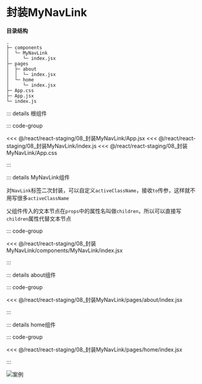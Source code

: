 # 封装MyNavLink

**目录结构**

```
.
├─ components
│  └─ MyNavLink
│     └─ index.jsx
├─ pages
│  ├─ about
│  │  └─ index.jsx
│  └─ home
│     └─ index.jsx
├─ App.css
├─ App.jsx
└─ index.js
```


::: details 根组件

::: code-group 

<<< @/react/react-staging/08_封装MyNavLink/App.jsx
<<< @/react/react-staging/08_封装MyNavLink/index.js
<<< @/react/react-staging/08_封装MyNavLink/App.css

:::


::: details MyNavLink组件

对`NavLink`标签二次封装，可以自定义`activeClassName`，接收`to`传参，这样就不用写很多`activeClassName`

父组件传入的文本节点在`props`中的属性名叫做`children`，所以可以直接写`children`属性代替文本节点

::: code-group

<<<  @/react/react-staging/08_封装MyNavLink/components/MyNavLink/index.jsx

:::


::: details about组件

::: code-group

<<<  @/react/react-staging/08_封装MyNavLink/pages/about/index.jsx

:::


::: details home组件

::: code-group

<<<  @/react/react-staging/08_封装MyNavLink/pages/home/index.jsx

:::

![案例](/react/react-staging/1722224164184.gif)






